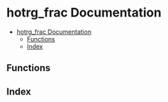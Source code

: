 
<a id='hotrg_frac-Documentation-1'></a>

# hotrg_frac Documentation

- [hotrg_frac Documentation](index.md#hotrg_frac-Documentation-1)
    - [Functions](index.md#Functions-1)
    - [Index](index.md#Index-1)


<a id='Functions-1'></a>

## Functions






<a id='Index-1'></a>

## Index


